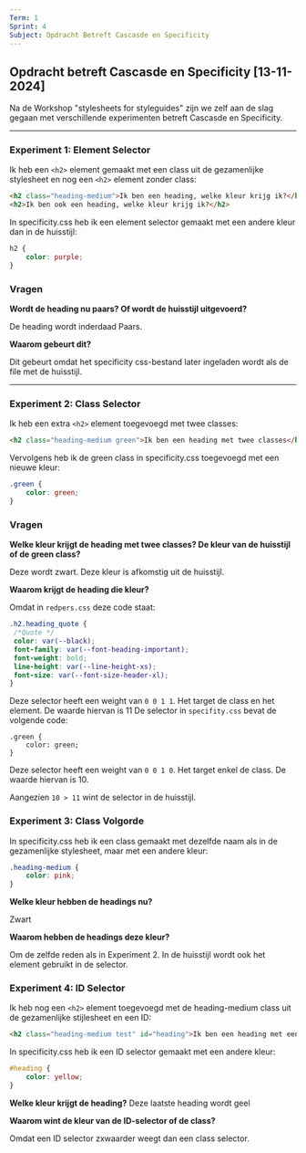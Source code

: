 ```yaml
---
Term: 1  
Sprint: 4  
Subject: Opdracht Betreft Cascasde en Specificity  
---
```


## Opdracht betreft Cascasde en Specificity [13-11-2024]
Na de Workshop "stylesheets for styleguides" zijn we zelf aan de slag gegaan met verschillende experimenten betreft Cascasde en Specificity.

***

### Experiment 1: Element Selector

Ik heb een ```<h2>``` element gemaakt met een class uit de gezamenlijke stylesheet en nog een ```<h2>``` element zonder class:

```html
<h2 class="heading-medium">Ik ben een heading, welke kleur krijg ik?</h2>
<h2>Ik ben ook een heading, welke kleur krijg ik?</h2>
```
In specificity.css heb ik een element selector gemaakt met een andere kleur dan in de huisstijl:

```css
h2 {
    color: purple;
}
```
### Vragen
**Wordt de heading nu paars? Of wordt de huisstijl uitgevoerd?**  

De heading wordt inderdaad Paars.  

**Waarom gebeurt dit?**  

Dit gebeurt omdat het specificity css-bestand later ingeladen wordt als de file met de huisstijl.
***

### Experiment 2: Class Selector
Ik heb een extra ```<h2>``` element toegevoegd met twee classes:

```html
<h2 class="heading-medium green">Ik ben een heading met twee classes</h2>
```
Vervolgens heb ik de green class in specificity.css toegevoegd met een nieuwe kleur:

```css
.green {
    color: green;
}
```
### Vragen
**Welke kleur krijgt de heading met twee classes? De kleur van de huisstijl of de green class?**  

Deze wordt zwart. Deze kleur is afkomstig uit de huisstijl.  

**Waarom krijgt de heading die kleur?**  

Omdat in ```redpers.css``` deze code staat:
```css
.h2.heading_quote {
 /*Quote */
 color: var(--black);
 font-family: var(--font-heading-important);
 font-weight: bold;
 line-height: var(--line-height-xs);
 font-size: var(--font-size-header-xl);
}
```
Deze selector heeft een weight van ```0 0 1 1```. Het target de class en het element. De waarde hiervan is 11
De selector in ```specifity.css``` bevat de volgende code:
```
.green {
    color: green;
}
```
Deze selector heeft een weight van ```0 0 1 0```. Het target enkel de class. De waarde hiervan is 10.

Aangezien ```10 > 11``` wint de selector in de huisstijl.
### Experiment 3: Class Volgorde
In specificity.css heb ik een class gemaakt met dezelfde naam als in de gezamenlijke stylesheet, maar met een andere kleur:

```css
.heading-medium {
    color: pink;
}
```
**Welke kleur hebben de headings nu?**  

Zwart

**Waarom hebben de headings deze kleur?**

Om de zelfde reden als in Experiment 2. In de huisstijl wordt ook het element gebruikt in de selector.

### Experiment 4: ID Selector

Ik heb nog een ```<h2>``` element toegevoegd met de heading-medium class uit de gezamenlijke stijlesheet en een ID:

```html
<h2 class="heading-medium test" id="heading">Ik ben een heading met een ID</h2>
```
In specificity.css heb ik een ID selector gemaakt met een andere kleur:

```css
#heading {
    color: yellow;
}
```
**Welke kleur krijgt de heading?**
Deze laatste heading wordt geel

**Waarom wint de kleur van de ID-selector of de class?**

Omdat een ID selector zxwaarder weegt dan een class selector.